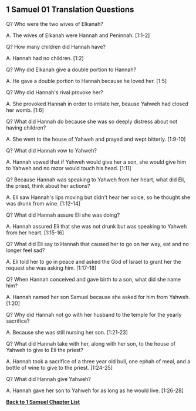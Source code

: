 ## 1 Samuel 01 Translation Questions ##

Q? Who were the two wives of Elkanah?

A. The wives of Elkanah were Hannah and Peninnah. [1:1-2]

Q? How many children did Hannah have?

A. Hannah had no children. [1:2]

Q? Why did Elkanah give a double portion to Hannah?

A. He gave a double portion to Hannah because he loved her. [1:5]

Q? Why did Hannah's rival provoke her?

A. She provoked Hannah in order to irritate her, beause Yahweh had closed her womb. [1:6]

Q? What did Hannah do because she was so deeply distress about not having children?

A. She went to the house of Yahweh and prayed and wept bitterly. [1:9-10]

Q? What did Hannah vow to Yahweh?

A. Hannah vowed that if Yahweh would give her a son, she would give him to Yahweh and no razor would touch his head. [1:11]

Q? Because Hannah was speaking to Yahweh from her heart, what did Eli, the priest, think about her actions?

A. Eli saw Hannah's lips moving but didn't hear her voice, so he thought she was drunk from wine. [1:12-14]

Q? What did Hannah assure Eli she was doing?

A. Hannah assured Eli that she was not drunk but was speaking to Yahweh from her heart. [1:15-16]

Q? What did Eli say to Hannah that caused her to go on her way, eat and no longer feel sad?

A. Eli told her to go in peace and asked the God of Israel to grant her the request she was asking him. [1:17-18]

Q? When Hannah conceived and gave birth to a son, what did she name him?

A. Hannah named her son Samuel because she asked for him from Yahweh. [1:20]

Q? Why did Hannah not go with her husband to the temple for the yearly sacrifice?

A. Because she was still nursing her son. [1:21-23]

Q? What did Hannah take with her, along with her son, to the house of Yahweh to give to Eli the priest?

A. Hannah took a sacrifice of a three year old bull, one ephah of meal, and a bottle of wine to give to the priest. [1:24-25]

Q? What did Hannah give Yahweh?

A. Hannah gave her son to Yahweh for as long as he would live. [1:26-28]

__[Back to 1 Samuel Chapter List](./)__

